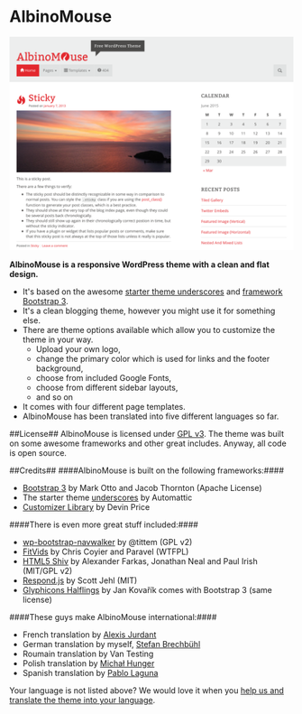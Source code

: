 AlbinoMouse
===========

![Screenshot of WordPress theme AlbinoMouse](screenshot.png "AlbinoMouse Screenshot")

**AlbinoMouse is a responsive WordPress theme with a clean and flat design.**

* It's based on the awesome [starter theme underscores](https://github.com/Automattic/underscores.me) and [framework Bootstrap 3](http://getbootstrap.com/).
* It's a clean blogging theme, however you might use it for something else.
* There are theme options available which allow you to customize the theme in your way. 
	* Upload your own logo,
	* change the primary color which is used for links and the footer background,
	* choose from included Google Fonts,
	* choose from different sidebar layouts,
	* and so on
* It comes with four different page templates.
* AlbinoMouse has been translated into five different languages so far.

##License##
AlbinoMouse is licensed under [GPL v3](https://github.com/pixelstrolch/AlbinoMouse/blob/master/license.txt). The theme was built on some awesome frameworks and other great includes. Anyway, all code is open source.

##Credits##
####AlbinoMouse is built on the following frameworks:####
* [Bootstrap 3](https://github.com/twbs/bootstrap) by Mark Otto and Jacob Thornton (Apache License)
* The starter theme [underscores](https://github.com/Automattic/underscores.me) by Automattic
* [Customizer Library](https://github.com/devinsays/customizer-library) by Devin Price

####There is even more great stuff included:####
* [wp-bootstrap-navwalker](https://github.com/twittem/wp-bootstrap-navwalker) by @tittem (GPL v2)
* [FitVids](https://github.com/davatron5000/FitVids.js) by Chris Coyier and Paravel (WTFPL)
* [HTML5 Shiv](https://github.com/aFarkas/html5shiv) by Alexander Farkas, Jonathan Neal and Paul Irish (MIT/GPL v2)
* [Respond.js](https://github.com/scottjehl/Respond) by Scott Jehl (MIT)
* [Glyphicons Halflings](http://glyphicons.com) by Jan Kovařík comes with Bootstrap 3 (same license)

####These guys make AlbinoMouse international:####
* French translation by [Alexis Jurdant](http://effingo.be/)
* German translation by myself, [Stefan Brechbühl](http://www.pixelstrol.ch/)
* Roumain translation by Van Testing
* Polish translation by [Michał Hunger](http://blog.13mhz.kapa.pl/)
* Spanish translation by [Pablo Laguna](http://pablolaguna.es)

Your language is not listed above? We would love it when you [help us and translate the theme into your language](https://webtranslateit.com/en/projects/11023-AlbinoMouse).